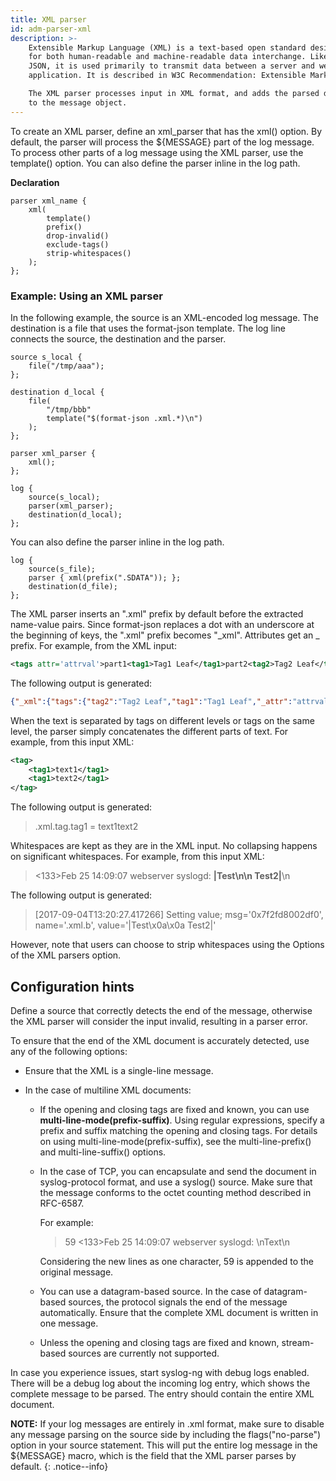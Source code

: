 ```yaml
---
title: XML parser
id: adm-parser-xml
description: >-
    Extensible Markup Language (XML) is a text-based open standard designed
    for both human-readable and machine-readable data interchange. Like
    JSON, it is used primarily to transmit data between a server and web
    application. It is described in W3C Recommendation: Extensible Markup Language (XML).

    The XML parser processes input in XML format, and adds the parsed data
    to the message object.
---
```


To create an XML parser, define an xml\_parser that has the xml()
option. By default, the parser will process the ${MESSAGE} part of the
log message. To process other parts of a log message using the XML
parser, use the template() option. You can also define the parser inline
in the log path.

**Declaration**

```config
parser xml_name {
    xml(
        template()
        prefix()
        drop-invalid()
        exclude-tags()
        strip-whitespaces()
    );
};
```

### Example: Using an XML parser

In the following example, the source is an XML-encoded log message. The
destination is a file that uses the format-json template. The log line
connects the source, the destination and the parser.

```config
source s_local {
    file("/tmp/aaa");
};

destination d_local {
    file(
        "/tmp/bbb"
        template("$(format-json .xml.*)\n")
    );
};

parser xml_parser {
    xml();
};

log {
    source(s_local);
    parser(xml_parser);
    destination(d_local);
};
```

You can also define the parser inline in the log path.

```config
log {
    source(s_file);
    parser { xml(prefix(".SDATA")); };
    destination(d_file);
};
```

The XML parser inserts an \".xml\" prefix by default before the
extracted name-value pairs. Since format-json replaces a dot with an
underscore at the beginning of keys, the \".xml\" prefix becomes
\"\_xml\". Attributes get an \_ prefix. For example, from the XML input:

```xml
<tags attr='attrval'>part1<tag1>Tag1 Leaf</tag1>part2<tag2>Tag2 Leaf</tag2>part3</tags>
```

The following output is generated:

```json
{"_xml":{"tags":{"tag2":"Tag2 Leaf","tag1":"Tag1 Leaf","_attr":"attrval","tags":"part1part2part3"}}}
```

When the text is separated by tags on different levels or tags on the
same level, the parser simply concatenates the different parts of text.
For example, from this input XML:

```xml
<tag>
    <tag1>text1</tag1>
    <tag1>text2</tag1>
</tag>
```

The following output is generated:

> .xml.tag.tag1 = text1text2

Whitespaces are kept as they are in the XML input. No collapsing happens
on significant whitespaces. For example, from this input XML:

><133>Feb 25 14:09:07 webserver syslogd: <b>|Test\n\n   Test2|</b>\n

The following output is generated:

>[2017-09-04T13:20:27.417266] Setting value; msg='0x7f2fd8002df0', name='.xml.b', value='|Test\x0a\x0a   Test2|'

However, note that users can choose to strip whitespaces using the
Options of the XML parsers option.

## Configuration hints

Define a source that correctly detects the end of the message, otherwise
the XML parser will consider the input invalid, resulting in a parser
error.

To ensure that the end of the XML document is accurately detected, use
any of the following options:

- Ensure that the XML is a single-line message.

- In the case of multiline XML documents:

  - If the opening and closing tags are fixed and known, you can use
        **multi-line-mode(prefix-suffix)**. Using regular expressions,
        specify a prefix and suffix matching the opening and closing
        tags. For details on using multi-line-mode(prefix-suffix), see
        the multi-line-prefix() and multi-line-suffix() options.

  - In the case of TCP, you can encapsulate and send the document in
        syslog-protocol format, and use a syslog() source. Make sure
        that the message conforms to the octet counting method described in RFC-6587.

    For example:

    >59 <133>Feb 25 14:09:07 webserver syslogd: <book>\nText\n</book>

    Considering the new lines as one character, 59 is appended to
    the original message.

  - You can use a datagram-based source. In the case of
        datagram-based sources, the protocol signals the end of the
        message automatically. Ensure that the complete XML document is
        written in one message.

  - Unless the opening and closing tags are fixed and known,
        stream-based sources are currently not supported.

In case you experience issues, start syslog-ng with debug logs enabled.
There will be a debug log about the incoming log entry, which shows the
complete message to be parsed. The entry should contain the entire XML
document.

**NOTE:** If your log messages are entirely in .xml format, make sure to
disable any message parsing on the source side by including the
flags(\"no-parse\") option in your source statement. This will put the
entire log message in the ${MESSAGE} macro, which is the field that the
XML parser parses by default.
{: .notice--info}
